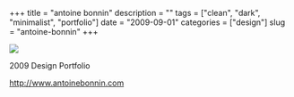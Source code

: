 +++
title = "antoine bonnin"
description = ""
tags = ["clean", "dark", "minimalist", "portfolio"]
date = "2009-09-01"
categories = ["design"]
slug = "antoine-bonnin"
+++


 

  <div id="screens-thumbs" class="clearfix">
    <div class="txt-center" id="design-submission"><a href="http://www.antoinebonnin.com/"><img id='bluga-thumbnail-1885' class='bluga-thumbnail large' src='http://media.konigi.com/bluga/
wt4a9db264abb9f.jpg'/></a></div>  
  </div>   
<p>2009 Design Portfolio</p>
<p><a href="http://www.antoinebonnin.com/">http://www.antoinebonnin.com</a></p>




